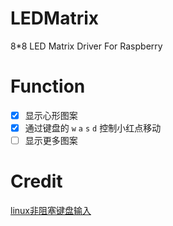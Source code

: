 # LEDMatrix
8*8 LED Matrix Driver For Raspberry

# Function
- [x] 显示心形图案
- [x] 通过键盘的 `w` `a` `s` `d` 控制小红点移动
- [ ] 显示更多图案

# Credit
[linux非阻塞键盘输入](http://blog.csdn.net/qq_14835443/article/details/50446099)

